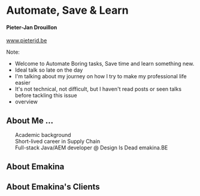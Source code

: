 # Automate, Save & Learn
#### Pieter-Jan Drouillon

<i class="fab fa-chrome"></i> www.pieterjd.be

Note:
* Welcome to Automate Boring tasks, Save time and learn something new.
* Ideal talk so late on the day
* I'm talking about my journey on how I try to make my professional life easier
* It's not technical, not difficult, but I haven't read posts or seen talks before tackling this issue
* overview


## About Me ...
<ul style="list-style-type: none; text-align: left">
    <li><i class="fas fa-graduation-cap"></i> Academic background</li>
    <li><i class="fas fa-link"></i> Short-lived career in Supply Chain</li>
    <li><i class="fab fa-java"></i> Full-stack Java/AEM developer @ <span class="fragment strike" data-fragment-index="1">Design Is Dead</span> <span class="fragment " data-fragment-index="1">emakina.BE</span></li>
</ul>


<!-- .slide: data-background-image="../assets/emakina.png" data-background-size="contain" class="title-top-align"-->
## About Emakina<!-- .element: style="top: 0 !important;"  -->


<!-- .slide: data-background-image="../assets/emakina-clients.png" data-background-size="contain" class="title-top-align"-->
## About Emakina's Clients<!-- .element: style="top: 0 !important;"  -->
